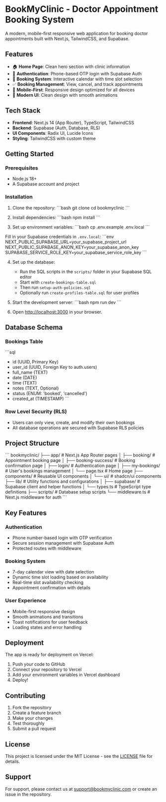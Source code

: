 # BookMyClinic - Doctor Appointment Booking System

A modern, mobile-first responsive web application for booking doctor appointments built with Next.js, TailwindCSS, and Supabase.

## Features

- 🏠 **Home Page**: Clean hero section with clinic information
- 🔐 **Authentication**: Phone-based OTP login with Supabase Auth
- 📅 **Booking System**: Interactive calendar with time slot selection
- ✅ **Booking Management**: View, cancel, and track appointments
- 📱 **Mobile-First**: Responsive design optimized for all devices
- 🎨 **Modern UI**: Clean design with smooth animations

## Tech Stack

- **Frontend**: Next.js 14 (App Router), TypeScript, TailwindCSS
- **Backend**: Supabase (Auth, Database, RLS)
- **UI Components**: Radix UI, Lucide Icons
- **Styling**: TailwindCSS with custom theme

## Getting Started

### Prerequisites

- Node.js 18+ 
- A Supabase account and project

### Installation

1. Clone the repository:
\`\`\`bash
git clone <repository-url>
cd bookmyclinic
\`\`\`

2. Install dependencies:
\`\`\`bash
npm install
\`\`\`

3. Set up environment variables:
\`\`\`bash
cp .env.example .env.local
\`\`\`

Fill in your Supabase credentials in `.env.local`:
\`\`\`env
NEXT_PUBLIC_SUPABASE_URL=your_supabase_project_url
NEXT_PUBLIC_SUPABASE_ANON_KEY=your_supabase_anon_key
SUPABASE_SERVICE_ROLE_KEY=your_supabase_service_role_key
\`\`\`

4. Set up the database:
   - Run the SQL scripts in the `scripts/` folder in your Supabase SQL editor
   - Start with `create-bookings-table.sql`
   - Then run `setup-auth-policies.sql`
   - Optionally run `create-profiles-table.sql` for user profiles

5. Start the development server:
\`\`\`bash
npm run dev
\`\`\`

6. Open [http://localhost:3000](http://localhost:3000) in your browser.

## Database Schema

### Bookings Table
\`\`\`sql
- id (UUID, Primary Key)
- user_id (UUID, Foreign Key to auth.users)
- full_name (TEXT)
- date (DATE)
- time (TEXT)
- notes (TEXT, Optional)
- status (ENUM: 'booked', 'cancelled')
- created_at (TIMESTAMP)
\`\`\`

### Row Level Security (RLS)
- Users can only view, create, and modify their own bookings
- All database operations are secured with Supabase RLS policies

## Project Structure

\`\`\`
bookmyclinic/
├── app/                    # Next.js App Router pages
│   ├── booking/           # Appointment booking page
│   ├── booking-success/   # Booking confirmation page
│   ├── login/            # Authentication page
│   ├── my-bookings/      # User's bookings management
│   └── page.tsx          # Home page
├── components/           # Reusable UI components
│   └── ui/              # shadcn/ui components
├── lib/                 # Utility functions and configurations
│   ├── supabase/        # Supabase client and helper functions
│   └── types.ts         # TypeScript type definitions
├── scripts/             # Database setup scripts
└── middleware.ts        # Next.js middleware for auth
\`\`\`

## Key Features

### Authentication
- Phone number-based login with OTP verification
- Secure session management with Supabase Auth
- Protected routes with middleware

### Booking System
- 7-day calendar view with date selection
- Dynamic time slot loading based on availability
- Real-time slot availability checking
- Appointment confirmation with details

### User Experience
- Mobile-first responsive design
- Smooth animations and transitions
- Toast notifications for user feedback
- Loading states and error handling

## Deployment

The app is ready for deployment on Vercel:

1. Push your code to GitHub
2. Connect your repository to Vercel
3. Add your environment variables in Vercel dashboard
4. Deploy!

## Contributing

1. Fork the repository
2. Create a feature branch
3. Make your changes
4. Test thoroughly
5. Submit a pull request

## License

This project is licensed under the MIT License - see the [LICENSE](LICENSE) file for details.

## Support

For support, please contact us at support@bookmyclinic.com or create an issue in the repository.
